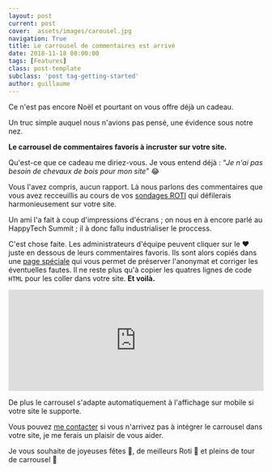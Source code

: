 ```yaml
---
layout: post
current: post
cover:  assets/images/carousel.jpg
navigation: True
title: Le carrousel de commentaires est arrivé
date: 2018-11-18 08:00:00
tags: [Features]
class: post-template
subclass: 'post tag-getting-started'
author: guillaume
---
```

Ce n'est pas encore Noël et pourtant on vous offre déjà un cadeau.

Un truc simple auquel nous n'avions pas pensé, une évidence sous notre nez.

__Le carrousel de commentaires favoris à incruster sur votre site.__

Qu'est-ce que ce cadeau me diriez-vous. Je vous entend déjà :
“*Je n'ai pas besoin de chevaux de bois pour mon site*”
😂

Vous l'avez compris, aucun rapport. Là nous parlons des commentaires que vous avez recceuillis au cours de vos [sondages ROTI](https://blog.roti.express/digital-roti) qui défilerais harmonieusement sur votre site.

Un ami l'a fait à coup d'impressions d'écrans ; on nous en à encore parlé au HappyTech Summit ; il à donc fallu industrialiser le proccess.

C'est chose faite. Les administrateurs d'équipe peuvent cliquer sur le ❤️ juste en dessous de leurs commentaires favoris. Ils sont alors copiés dans une [page spéciale](https://roti.express/favorites) qui vous permet de préserver l'anonymat et corriger les éventuelles fautes. Il ne reste plus qu'à copier les quatres lignes de code `HTML` pour les coller dans votre site. __Et voilà.__

<iframe
  src="https://roti.express/carousel/3dwktd4aGFQdcegxr"
  style="border:0;width:100%;height:200px;">
</iframe>

De plus le carrousel s'adapte automatiquement à l'affichage sur mobile si votre site le supporte.

Vous pouvez [me contacter](mailto:survey@roti.express) si vous n'arrivez pas à intégrer le carrousel dans votre site, je me ferais un plaisir de vous aider.

Je vous souhaite de joyeuses fêtes 🎄, de meilleurs Roti 🍖 et pleins de tour de carrousel 🎠
